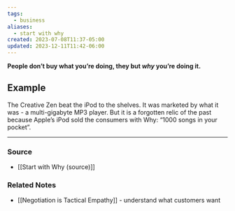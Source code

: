 ```yaml
---
tags:
  - business
aliases:
  - start with why
created: 2023-07-08T11:37-05:00
updated: 2023-12-11T11:42-06:00
---
```

**People don’t buy what you’re doing, they but *why* you’re doing it.**

## Example

The Creative Zen beat the iPod to the shelves. It was marketed by what it was - a multi-gigabyte MP3 player. But it is a forgotten relic of the past because Apple’s iPod sold the consumers with Why: “1000 songs in your pocket”.

---
### Source
- [[Start with Why (source)]]
### Related Notes
- [[Negotiation is Tactical Empathy]] - understand what customers want